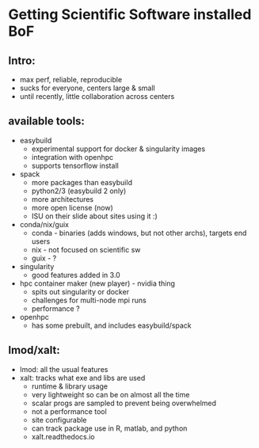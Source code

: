 # Getting Scientific Software installed BoF

## Intro:
* max perf, reliable, reproducible
* sucks for everyone, centers large & small
* until recently, little collaboration across centers

## available tools:
* easybuild
    * experimental support for docker & singularity images
    * integration with openhpc
    * supports tensorflow install
* spack
    * more packages than easybuild
    * python2/3 (easybuild 2 only)
    * more architectures
    * more open license (now)
    * ISU on their slide about sites using it :)
* conda/nix/guix
    * conda - binaries (adds windows, but not other archs), targets end users
    * nix - not focused on scientific sw
    * guix - ?
* singularity
    * good features added in 3.0
* hpc container maker (new player) - nvidia thing
    * spits out singularity or docker
    * challenges for multi-node mpi runs
    * performance ?
* openhpc
    * has some prebuilt, and includes easybuild/spack

## lmod/xalt:
* lmod: all the usual features
* xalt: tracks what exe and libs are used
    * runtime & library usage
    * very lightweight so can be on almost all the time
    * scalar progs are sampled to prevent being overwhelmed
    * not a performance tool
    * site configurable
    * can track package use in R, matlab, and python
    * xalt.readthedocs.io


